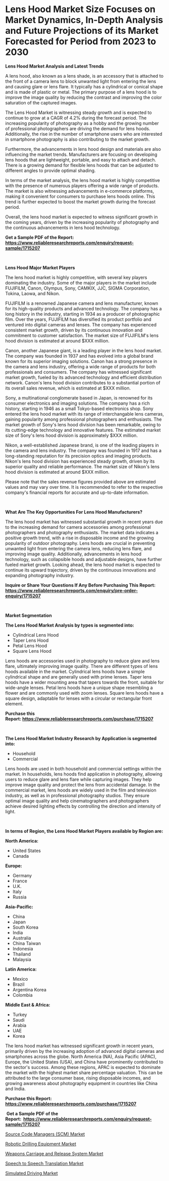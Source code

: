 <p><h1>Lens Hood Market Size Focuses on Market Dynamics, In-Depth Analysis and Future Projections of its Market Forecasted for Period from 2023 to 2030</h1></p><p><strong>Lens Hood Market Analysis and Latest Trends</strong></p>
<p><p>A lens hood, also known as a lens shade, is an accessory that is attached to the front of a camera lens to block unwanted light from entering the lens and causing glare or lens flare. It typically has a cylindrical or conical shape and is made of plastic or metal. The primary purpose of a lens hood is to improve the image quality by reducing the contrast and improving the color saturation of the captured images.</p><p>The Lens Hood Market is witnessing steady growth and is expected to continue to grow at a CAGR of 4.2% during the forecast period. The increasing popularity of photography as a hobby and the growing number of professional photographers are driving the demand for lens hoods. Additionally, the rise in the number of smartphone users who are interested in smartphone photography is also contributing to the market growth.</p><p>Furthermore, the advancements in lens hood design and materials are also influencing the market trends. Manufacturers are focusing on developing lens hoods that are lightweight, portable, and easy to attach and detach. There is a growing demand for flexible lens hoods that can be adjusted to different angles to provide optimal shading.</p><p>In terms of the market analysis, the lens hood market is highly competitive with the presence of numerous players offering a wide range of products. The market is also witnessing advancements in e-commerce platforms, making it convenient for consumers to purchase lens hoods online. This trend is further expected to boost the market growth during the forecast period.</p><p>Overall, the lens hood market is expected to witness significant growth in the coming years, driven by the increasing popularity of photography and the continuous advancements in lens hood technology.</p></p>
<p><strong>Get a Sample PDF of the Report:&nbsp; <a href="https://www.reliableresearchreports.com/enquiry/request-sample/1715207">https://www.reliableresearchreports.com/enquiry/request-sample/1715207</a></strong></p>
<p>&nbsp;</p>
<p><strong>Lens Hood Major Market Players</strong></p>
<p><p>The lens hood market is highly competitive, with several key players dominating the industry. Some of the major players in the market include FUJIFILM, Canon, Olympus, Sony, CAMKIX, JJC, SIGMA Corporation, Tokina, Laowa, and Nikon.</p><p>FUJIFILM is a renowned Japanese camera and lens manufacturer, known for its high-quality products and advanced technology. The company has a long history in the industry, starting in 1934 as a producer of photographic film. Over the years, FUJIFILM has diversified its product portfolio and ventured into digital cameras and lenses. The company has experienced consistent market growth, driven by its continuous innovation and commitment to customer satisfaction. The market size of FUJIFILM's lens hood division is estimated at around $XXX million.</p><p>Canon, another Japanese giant, is a leading player in the lens hood market. The company was founded in 1937 and has evolved into a global brand known for its superior imaging solutions. Canon has a strong presence in the camera and lens industry, offering a wide range of products for both professionals and consumers. The company has witnessed significant market growth, fueled by its advanced technology and efficient distribution network. Canon's lens hood division contributes to a substantial portion of its overall sales revenue, which is estimated at $XXX million.</p><p>Sony, a multinational conglomerate based in Japan, is renowned for its consumer electronics and imaging solutions. The company has a rich history, starting in 1946 as a small Tokyo-based electronics shop. Sony entered the lens hood market with its range of interchangable lens cameras, gaining popularity among professional photographers and enthusiasts. The market growth of Sony's lens hood division has been remarkable, owing to its cutting-edge technology and innovative features. The estimated market size of Sony's lens hood division is approximately $XXX million.</p><p>Nikon, a well-established Japanese brand, is one of the leading players in the camera and lens industry. The company was founded in 1917 and has a long-standing reputation for its precision optics and imaging products. Nikon's lens hood division has experienced steady growth, driven by its superior quality and reliable performance. The market size of Nikon's lens hood division is estimated at around $XXX million.</p><p>Please note that the sales revenue figures provided above are estimated values and may vary over time. It is recommended to refer to the respective company's financial reports for accurate and up-to-date information.</p></p>
<p>&nbsp;</p>
<p><strong>What Are The Key Opportunities For Lens Hood Manufacturers?</strong></p>
<p><p>The lens hood market has witnessed substantial growth in recent years due to the increasing demand for camera accessories among professional photographers and photography enthusiasts. The market data indicates a positive growth trend, with a rise in disposable income and the growing popularity of outdoor photography. Lens hoods are crucial in preventing unwanted light from entering the camera lens, reducing lens flare, and improving image quality. Additionally, advancements in lens hood technology, such as collapsible hoods and adjustable designs, have further fueled market growth. Looking ahead, the lens hood market is expected to continue its upward trajectory, driven by the continuous innovations and expanding photography industry.</p></p>
<p><strong>Inquire or Share Your Questions If Any Before Purchasing This Report: <a href="https://www.reliableresearchreports.com/enquiry/pre-order-enquiry/1715207">https://www.reliableresearchreports.com/enquiry/pre-order-enquiry/1715207</a></strong></p>
<p>&nbsp;</p>
<p><strong>Market Segmentation</strong></p>
<p><strong>The Lens Hood Market Analysis by types is segmented into:</strong></p>
<p><ul><li>Cylindrical Lens Hood</li><li>Taper Lens Hood</li><li>Petal Lens Hood</li><li>Square Lens Hood</li></ul></p>
<p><p>Lens hoods are accessories used in photography to reduce glare and lens flare, ultimately improving image quality. There are different types of lens hoods available in the market. Cylindrical lens hoods have a simple cylindrical shape and are generally used with prime lenses. Taper lens hoods have a wider mounting area that tapers towards the front, suitable for wide-angle lenses. Petal lens hoods have a unique shape resembling a flower and are commonly used with zoom lenses. Square lens hoods have a square design, adaptable for lenses with a circular or rectangular front element.</p></p>
<p><strong>Purchase this Report:&nbsp;<a href="https://www.reliableresearchreports.com/purchase/1715207">https://www.reliableresearchreports.com/purchase/1715207</a></strong></p>
<p>&nbsp;</p>
<p><strong>The Lens Hood Market Industry Research by Application is segmented into:</strong></p>
<p><ul><li>Household</li><li>Commercial</li></ul></p>
<p><p>Lens hoods are used in both household and commercial settings within the market. In households, lens hoods find application in photography, allowing users to reduce glare and lens flare while capturing images. They help improve image quality and protect the lens from accidental damage. In the commercial market, lens hoods are widely used in the film and television industry, as well as in professional photography studios. They ensure optimal image quality and help cinematographers and photographers achieve desired lighting effects by controlling the direction and intensity of light.</p></p>
<p>&nbsp;</p>
<p><strong>In terms of Region, the Lens Hood Market Players available by Region are:</strong></p>
<p>
    <p> <strong> North America: </strong>
        <ul>
            <li>United States</li>
            <li>Canada</li>
        </ul>
        </p> 
    <p> <strong> Europe: </strong>
        <ul>
            <li>Germany</li>
            <li>France</li>
            <li>U.K.</li>
            <li>Italy</li>
            <li>Russia</li>
        </ul>
        </p> 
    <p> <strong> Asia-Pacific: </strong>
        <ul>
            <li>China</li>
            <li>Japan</li>
            <li>South Korea</li>
            <li>India</li>
            <li>Australia</li>
            <li>China Taiwan</li>
            <li>Indonesia</li>
            <li>Thailand</li>
            <li>Malaysia</li>
        </ul>
        </p> 
    <p> <strong> Latin America: </strong>
        <ul>
            <li>Mexico</li>
            <li>Brazil</li>
            <li>Argentina Korea</li>
            <li>Colombia</li>
        </ul>
        </p> 
    <p> <strong> Middle East & Africa: </strong>
        <ul>
            <li>Turkey</li>
            <li>Saudi</li>
            <li>Arabia</li>
            <li>UAE</li>
            <li>Korea</li>
        </ul>
    </p>
    </p>
<p><p>The lens hood market has witnessed significant growth in recent years, primarily driven by the increasing adoption of advanced digital cameras and smartphones across the globe. North America (NA), Asia Pacific (APAC), Europe, the United States (USA), and China have prominently contributed to the sector's success. Among these regions, APAC is expected to dominate the market with the highest market share percentage valuation. This can be attributed to the large consumer base, rising disposable incomes, and growing awareness about photography equipment in countries like China and India.</p></p>
<p><strong>Purchase this Report: <a href="https://www.reliableresearchreports.com/purchase/1715207">https://www.reliableresearchreports.com/purchase/1715207</a></strong></p>
<p>&nbsp;<strong>Get a Sample PDF of the Report:&nbsp;&nbsp;<a href="https://www.reliableresearchreports.com/enquiry/request-sample/1715207">https://www.reliableresearchreports.com/enquiry/request-sample/1715207</a></strong></p>
<p><strong></strong></p>
<p><p><a href="https://medium.com/@press.bell.sigh/source-code-managers-scm-market-size-reveals-the-best-marketing-channels-in-global-industry-303ffbf4764c">Source Code Managers (SCM) Market</a></p><p><a href="https://medium.com/@noise.asset.organ/robotic-drilling-equipment-market-exploring-market-share-market-trends-and-future-growth-050bdb270446">Robotic Drilling Equipment Market</a></p><p><a href="https://medium.com/@soap.equip.win/weapons-carriage-and-release-system-market-share-evolution-and-market-growth-trends-2023-2030-e5813f1724b4">Weapons Carriage and Release System Market</a></p><p><a href="https://medium.com/@stand.tough.park/speech-to-speech-translation-market-report-reveals-the-latest-trends-and-growth-opportunities-of-830d7f45191f">Speech to Speech Translation Market</a></p><p><a href="https://medium.com/@sink.pay.sand/simulated-driving-market-share-evolution-and-market-growth-trends-2023-2030-3fb9e2fe149d">Simulated Driving Market</a></p></p>